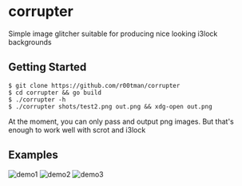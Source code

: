 # corrupter
Simple image glitcher suitable for producing nice looking i3lock backgrounds

## Getting Started

```shell
$ git clone https://github.com/r00tman/corrupter
$ cd corrupter && go build
$ ./corrupter -h
$ ./corrupter shots/test2.png out.png && xdg-open out.png
```

At the moment, you can only pass and output png images. But that's enough to work well with scrot and i3lock

## Examples
![demo1](https://raw.githubusercontent.com/r00tman/corrupter/master/shots/test2_out.png)
![demo2](https://raw.githubusercontent.com/r00tman/corrupter/master/shots/screen2.png)
![demo3](https://raw.githubusercontent.com/r00tman/corrupter/master/shots/screen5.png)
